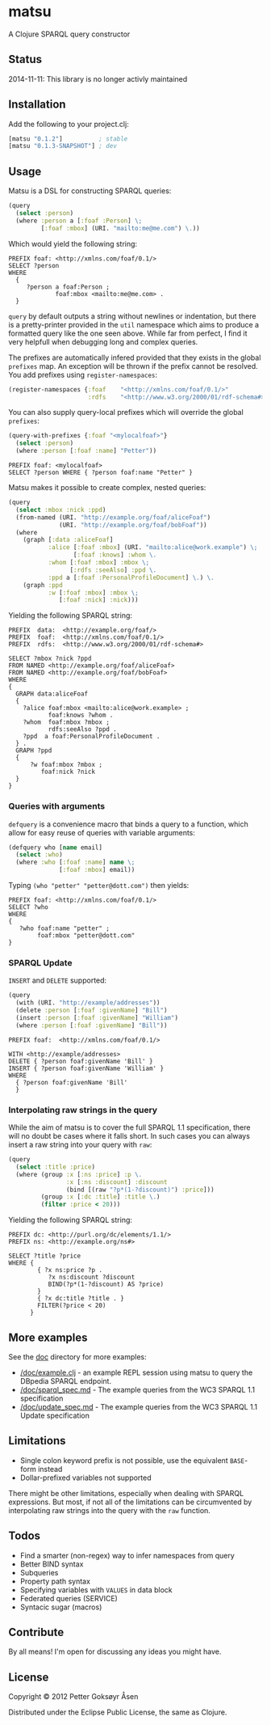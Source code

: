 # matsu

A Clojure SPARQL query constructor

## Status

2014-11-11: This library is no longer activly maintained

## Installation
Add the following to your project.clj:
```clojure
[matsu "0.1.2"]          ; stable
[matsu "0.1.3-SNAPSHOT"] ; dev
```
## Usage

Matsu is a DSL for constructing SPARQL queries:

```clojure
(query
  (select :person)
  (where :person a [:foaf :Person] \;
         [:foaf :mbox] (URI. "mailto:me@me.com") \.))
```

Which would yield the following string:

```sparql
PREFIX foaf: <http://xmlns.com/foaf/0.1/>
SELECT ?person
WHERE
  {
     ?person a foaf:Person ;
             foaf:mbox <mailto:me@me.com> .
  }
```

`query` by default outputs a string without newlines or indentation, but there is a pretty-printer provided in the `util` namespace which aims to produce a formatted query like the one seen above. While far from perfect, I find it very helpfull when debugging long and complex queries.

The prefixes are automatically infered provided that they exists in the global `prefixes` map. An exception will be thrown if the prefix cannot be resolved. You add prefixes using `register-namespaces`:
```clojure
(register-namespaces {:foaf    "<http://xmlns.com/foaf/0.1/>"
                      :rdfs    "<http://www.w3.org/2000/01/rdf-schema#>"})
```

You can also supply query-local prefixes which will override the global `prefixes`:

```clojure
(query-with-prefixes {:foaf "<mylocalfoaf>"}
  (select :person)
  (where :person [:foaf :name] "Petter"))
```
```sparql
PREFIX foaf: <mylocalfoaf>
SELECT ?person WHERE { ?person foaf:name "Petter" }
```

Matsu makes it possible to create complex, nested queries:

```clojure
(query
  (select :mbox :nick :ppd)
  (from-named (URI. "http://example.org/foaf/aliceFoaf")
              (URI. "http://example.org/foaf/bobFoaf"))
  (where
    (graph [:data :aliceFoaf]
           :alice [:foaf :mbox] (URI. "mailto:alice@work.example") \;
                  [:foaf :knows] :whom \.
           :whom [:foaf :mbox] :mbox \;
                 [:rdfs :seeAlso] :ppd \.
           :ppd a [:foaf :PersonalProfileDocument] \.) \.
    (graph :ppd
           :w [:foaf :mbox] :mbox \;
              [:foaf :nick] :nick)))
```

Yielding the following SPARQL string:

```sparql
PREFIX  data:  <http://example.org/foaf/>
PREFIX  foaf:  <http://xmlns.com/foaf/0.1/>
PREFIX  rdfs:  <http://www.w3.org/2000/01/rdf-schema#>

SELECT ?mbox ?nick ?ppd
FROM NAMED <http://example.org/foaf/aliceFoaf>
FROM NAMED <http://example.org/foaf/bobFoaf>
WHERE
{
  GRAPH data:aliceFoaf
  {
    ?alice foaf:mbox <mailto:alice@work.example> ;
           foaf:knows ?whom .
    ?whom  foaf:mbox ?mbox ;
           rdfs:seeAlso ?ppd .
    ?ppd  a foaf:PersonalProfileDocument .
  } .
  GRAPH ?ppd
  {
      ?w foaf:mbox ?mbox ;
         foaf:nick ?nick
  }
}
```

### Queries with arguments
`defquery` is a convenience macro that binds a query to a function, which allow for easy reuse of queries with variable arguments:

```clojure
(defquery who [name email]
  (select :who)
  (where :who [:foaf :name] name \;
              [:foaf :mbox] email))
```

Typing `(who "petter" "petter@dott.com")` then yields:

```sparql
PREFIX foaf: <http://xmlns.com/foaf/0.1/>
SELECT ?who
WHERE
{
   ?who foaf:name "petter" ;
        foaf:mbox "petter@dott.com"
}
```

### SPARQL Update
`INSERT` and `DELETE` supported:

```clojure
(query
  (with (URI. "http://example/addresses"))
  (delete :person [:foaf :givenName] "Bill")
  (insert :person [:foaf :givenName] "William")
  (where :person [:foaf :givenName] "Bill"))
```

```sparql
PREFIX foaf:  <http://xmlns.com/foaf/0.1/>

WITH <http://example/addresses>
DELETE { ?person foaf:givenName 'Bill' }
INSERT { ?person foaf:givenName 'William' }
WHERE
  { ?person foaf:givenName 'Bill'
  }
```

### Interpolating raw strings in the query
While the aim of matsu is to cover the full SPARQL 1.1 specification, there will no doubt be cases where it falls short. In such cases you can always insert a raw string into your query with `raw`:

```clojure
(query
  (select :title :price)
  (where (group :x [:ns :price] :p \.
                :x [:ns :discount] :discount
                (bind [(raw "?p*(1-?discount)") :price]))
         (group :x [:dc :title] :title \.)
         (filter :price < 20)))
```

Yielding the following SPARQL string:

```sparql
PREFIX dc: <http://purl.org/dc/elements/1.1/>
PREFIX ns: <http://example.org/ns#>

SELECT ?title ?price
WHERE {
        { ?x ns:price ?p .
           ?x ns:discount ?discount
           BIND(?p*(1-?discount) AS ?price)
        }
        { ?x dc:title ?title . }
        FILTER(?price < 20)
      }
```

## More examples
See the [doc](https://github.com/boutros/matsu/blob/master/doc) directory for more examples:
+ [/doc/example.clj](https://github.com/boutros/matsu/blob/master/doc/example.clj) - an example REPL session using matsu to query the DBpedia SPARQL endpoint.
+ [/doc/sparql_spec.md](https://github.com/boutros/matsu/blob/master/doc/sparql_spec.md) - The example queries from the WC3 SPARQL 1.1 specification
+ [/doc/update_spec.md](https://github.com/boutros/matsu/blob/master/doc/update_spec.md) - The example queries from the WC3 SPARQL 1.1 Update specification

## Limitations
* Single colon keyword prefix is not possible, use the equivalent `BASE`-form instead
* Dollar-prefixed variables not supported

There might be other limitations, especially when dealing with SPARQL expressions. But most, if not all of the limitations can be circumvented by interpolating raw strings into the query with the `raw` function.

## Todos
* Find a smarter (non-regex) way to infer namespaces from query
* Better BIND syntax
* Subqueries
* Property path syntax
* Specifying variables with `VALUES` in data block
* Federated queries (SERVICE)
* Syntacic sugar (macros)

## Contribute

By all means! I'm open for discussing any ideas you might have.

## License

Copyright © 2012 Petter Goksøyr Åsen

Distributed under the Eclipse Public License, the same as Clojure.
